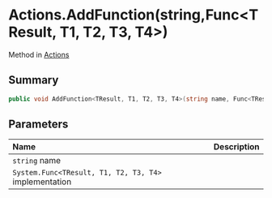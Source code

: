 # Actions.AddFunction(string,Func<TResult, T1, T2, T3, T4>)

Method in [Actions](/docs/api/csharp/yarn.unity.actions.md)

## Summary



```csharp
public void AddFunction<TResult, T1, T2, T3, T4>(string name, Func<TResult, T1, T2, T3, T4> implementation);
```

## Parameters

|Name|Description|
|:---|:---|
|`string` name||
|`System.Func<TResult, T1, T2, T3, T4>` implementation||

